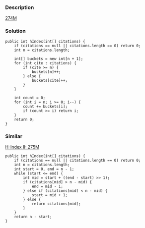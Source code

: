 ### Description
[274M](https://leetcode.com/problems/h-index/description/)

### Solution

    public int hIndex(int[] citations) {
        if (citations == null || citations.length == 0) return 0;
        int n = citations.length;
        
        int[] buckets = new int[n + 1];
        for (int cite : citations) {
            if (cite >= n) {
                buckets[n]++;
            } else {
                buckets[cite]++;
            }
        }
        
        int count = 0;
        for (int i = n; i >= 0; i--) {
            count += buckets[i];
            if (count >= i) return i;
        }
        return 0;
    }
    
### Similar
[H-Index II: 275M](https://leetcode.com/problems/h-index-ii/description/)

    public int hIndex(int[] citations) {
        if (citations == null || citations.length == 0) return 0;
        int n = citations.length;
        int start = 0, end = n - 1;
        while (start <= end) {
            int mid = start + ((end - start) >> 1);
            if (citations[mid] > n - mid) {
                end = mid - 1;
            } else if (citations[mid] < n - mid) {
                start = mid + 1;
            } else {
                return citations[mid];
            }
        }
        return n - start;
    }
